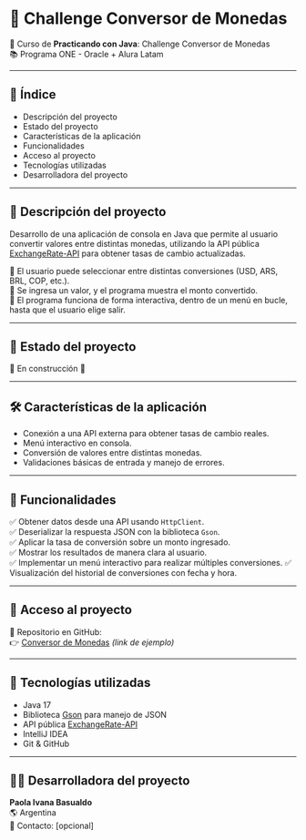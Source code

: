 
# 💱 Challenge Conversor de Monedas

📌 Curso de **Practicando con Java**: Challenge Conversor de Monedas  
📚 Programa ONE - Oracle + Alura Latam  

---

## 📌 Índice

- Descripción del proyecto  
- Estado del proyecto  
- Características de la aplicación  
- Funcionalidades  
- Acceso al proyecto  
- Tecnologías utilizadas  
- Desarrolladora del proyecto  

---

## 📖 Descripción del proyecto

Desarrollo de una aplicación de consola en Java que permite al usuario convertir valores entre distintas monedas, utilizando la API pública [ExchangeRate-API](https://www.exchangerate-api.com/) para obtener tasas de cambio actualizadas.

🔹 El usuario puede seleccionar entre distintas conversiones (USD, ARS, BRL, COP, etc.).  
🔹 Se ingresa un valor, y el programa muestra el monto convertido.  
🔹 El programa funciona de forma interactiva, dentro de un menú en bucle, hasta que el usuario elige salir.

---

## 🚧 Estado del proyecto

🚧 En construcción 🚧

---

## 🛠️ Características de la aplicación

- Conexión a una API externa para obtener tasas de cambio reales.  
- Menú interactivo en consola.  
- Conversión de valores entre distintas monedas.  
- Validaciones básicas de entrada y manejo de errores.

---

## 🔧 Funcionalidades

✅ Obtener datos desde una API usando `HttpClient`.  
✅ Deserializar la respuesta JSON con la biblioteca `Gson`.  
✅ Aplicar la tasa de conversión sobre un monto ingresado.  
✅ Mostrar los resultados de manera clara al usuario.  
✅ Implementar un menú interactivo para realizar múltiples conversiones.
✅ Visualización del historial de conversiones con fecha y hora.

---

## 📁 Acceso al proyecto

🔗 Repositorio en GitHub:  
👉 [Conversor de Monedas](https://github.com/tu-usuario/conversor-monedas) *(link de ejemplo)*

---

## 🚀 Tecnologías utilizadas

- Java 17  
- Biblioteca [Gson](https://github.com/google/gson) para manejo de JSON  
- API pública [ExchangeRate-API](https://www.exchangerate-api.com/)  
- IntelliJ IDEA  
- Git & GitHub  

---

## 👩‍💻 Desarrolladora del proyecto

**Paola Ivana Basualdo**  
🌎 Argentina  
📧 Contacto: [opcional]
